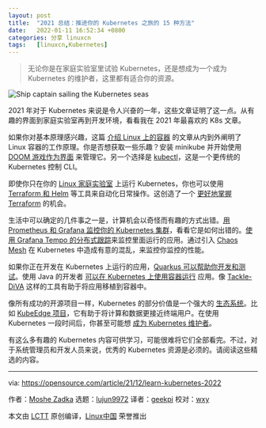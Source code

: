 ```yaml
---
layout: post
title:	"2021 总结：推进你的 Kubernetes 之旅的 15 种方法"
date:	2022-01-11 16:52:34 +0800 
categories:	分享 linuxcn 
tags:	[linuxcn,Kubernetes]
---
```




> 
> 无论你是在家庭实验室里试验 Kubernetes，还是想成为一个成为 Kubernetes 的维护者，这里都有适合你的资源。
> 
> 
> 


![](/Asserts/Images//attachment/album/202201/11/165225i3tvyk3zqbq36yb8.jpg "Ship captain sailing the Kubernetes seas")


2021 年对于 Kubernetes 来说是令人兴奋的一年，这些文章证明了这一点。从有趣的界面到家庭实验室再到开发环境，看看我在 2021 年最喜欢的 K8s 文章。


如果你对基本原理感兴趣，这篇 [介绍 Linux 上的容器](https://opensource.com/article/21/8/container-linux-technology) 的文章从内到外阐明了 Linux 容器的工作原理。你是否想获取一些乐趣？安装 minikube 并开始使用 [DOOM 游戏作为界面](https://opensource.com/article/21/6/kube-doom) 来管理它。另一个选择是 [kubectl](https://opensource.com/article/21/7/kubectl)，这是一个更传统的 Kubernetes 控制 CLI。


即使你只在你的 [Linux 家庭实验室](https://opensource.com/article/21/6/kubernetes-linux-homelab) 上运行 Kubernetes，你也可以使用 [Terraform 和 Helm](https://opensource.com/article/21/8/terraform-deploy-helm) 等工具来自动化日常操作。这创造了一个 [更好地掌握 Terraform](https://opensource.com/article/21/8/terraform-tips) 的机会。


生活中可以确定的几件事之一是，计算机会以奇怪而有趣的方式出错。[用 Prometheus 和 Grafana 监控你的 Kubernetes 集群](https://opensource.com/article/21/6/chaos-grafana-prometheus)，看看它是如何出错的。[使用 Grafana Tempo 的分布式跟踪](https://opensource.com/article/21/2/tempo-distributed-tracing)来监控里面运行的应用。通过引入 [Chaos Mesh](https://opensource.com/article/21/6/chaos-mesh-kubernetes) 在 Kubernetes 中造成有意的混乱，来监控你监控的性能。


如果你正在开发在 Kubernetes 上运行的应用，[Quarkus 可以帮助你开发和测试](https://opensource.com/article/21/7/developer-productivity-linux)。使用 Java 的开发者 [可以在 Kubernetes 上使用容器运行](https://opensource.com/article/21/5/what-serverless-java) 应用。像 [Tackle-DiVA](https://opensource.com/article/21/6/tackle-diva-kubernetes) 这样的工具有助于将应用移植到容器中。


像所有成功的开源项目一样，Kubernetes 的部分价值是一个强大的 [生态系统](https://opensource.com/article/21/6/kubernetes-ebook)。比如 [KubeEdge 项目](https://opensource.com/article/21/1/kubeedge)，它有助于将计算和数据更接近终端用户。在使用 Kubernetes 一段时间后，你甚至可能想 [成为 Kubernetes 维护者](https://opensource.com/article/21/2/kubernetes-maintainer)。


有这么多有趣的 Kubernetes 内容可供学习，可能很难将它们全部看完。不过，对于系统管理员和开发人员来说，优秀的 Kubernetes 资源是必须的。请阅读这些精选的内容。




---


via: <https://opensource.com/article/21/12/learn-kubernetes-2022>


作者：[Moshe Zadka](https://opensource.com/users/moshez) 选题：[lujun9972](https://github.com/lujun9972) 译者：[geekpi](https://github.com/geekpi) 校对：[wxy](https://github.com/wxy)


本文由 [LCTT](https://github.com/LCTT/TranslateProject) 原创编译，[Linux中国](https://linux.cn/) 荣誉推出
